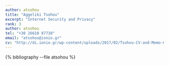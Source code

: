```yaml
---
author: atsohou
title: "Aggeliki Tsohou"
excerpt: "Internet Security and Privacy"
rank: 3
author: atsohou
tel: "+30 26610 87738"
email: "atsohou@ionio.gr"
cv: "http://di.ionio.gr/wp-content/uploads/2017/02/Tsohou-CV-and-Memo-GR.pdf"
---
```


{% bibliography --file atsohou %}
